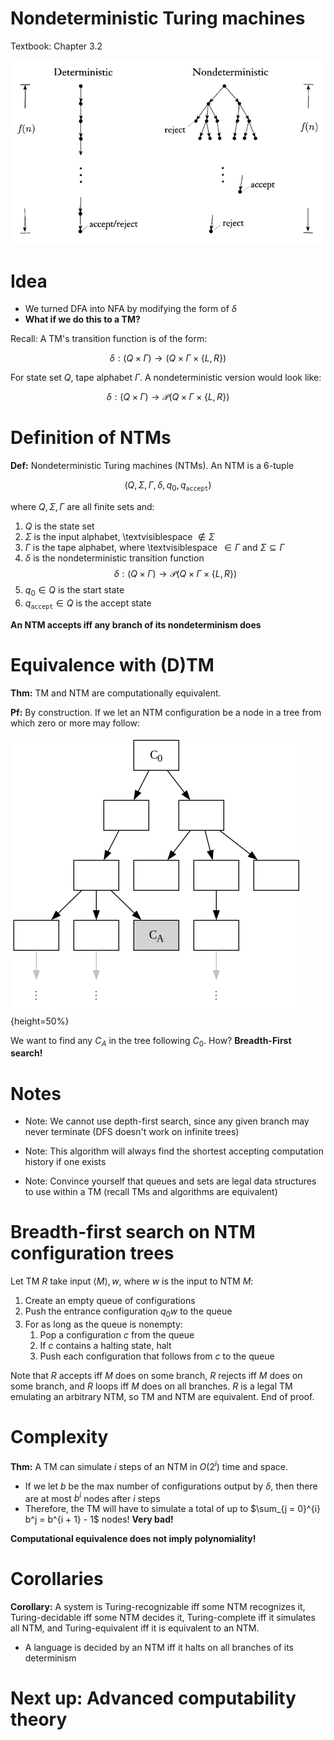 
# Nondeterministic Turing machines

Textbook: Chapter 3.2

![](figures/ntm.png)

# Idea

- We turned DFA into NFA by modifying the form of $\delta$
- **What if we do this to a TM?**

Recall: A TM's transition function is of the form:

$$
\delta: (Q \times \Gamma) \to
    (Q \times \Gamma \times \{ L, R \})
$$

For state set $Q$, tape alphabet $\Gamma$. A nondeterministic
version would look like:

$$
\delta: (Q \times \Gamma) \to
    \mathcal{P}(Q \times \Gamma \times \{ L, R \})
$$

# Definition of NTMs

**Def:** Nondeterministic Turing machines (NTMs). An NTM is a
6-tuple

$$
(Q, \Sigma, \Gamma, \delta, q_0, q_{\texttt{accept}})
$$

where $Q, \Sigma, \Gamma$ are all finite sets and:

1. $Q$ is the state set
2. $\Sigma$ is the input alphabet, \textvisiblespace
    $\notin \Sigma$
3. $\Gamma$ is the tape alphabet, where \textvisiblespace
    $\, \in \Gamma$ and $\Sigma \subseteq \Gamma$
4. $\delta$ is the nondeterministic transition function
    $$
    \delta: (Q \times \Gamma) \to \mathcal{P}(Q \times
        \Gamma \times \{L,R\})
    $$
5. $q_0 \in Q$ is the start state
6. $q_{\texttt{accept}} \in Q$ is the accept state

**An NTM accepts iff any branch of its nondeterminism does**

# Equivalence with (D)TM

**Thm:** TM and NTM are computationally equivalent.

**Pf:** By construction. If we let an NTM configuration be a
node in a tree from which zero or more may follow:

![](figures/ntm_tree.png){height=50%}

We want to find any $C_A$ in the tree following $C_0$. How?
**Breadth-First search!**

# Notes

- Note: We cannot use depth-first search, since any given branch
    may never terminate (DFS doesn't work on infinite trees)

- Note: This algorithm will always find the shortest accepting
    computation history if one exists

- Note: Convince yourself that queues and sets are legal data
    structures to use within a TM (recall TMs and algorithms are
    equivalent)

# Breadth-first search on NTM configuration trees

Let TM $R$ take input $\left< M \right>, w$, where $w$ is the
input to NTM $M$:

1. Create an empty queue of configurations
2. Push the entrance configuration $q_0 w$ to the queue
3. For as long as the queue is nonempty:
    1. Pop a configuration $c$ from the queue
    2. If $c$ contains a halting state, halt
    3. Push each configuration that follows from $c$ to the
        queue

Note that $R$ accepts iff $M$ does on some branch, $R$ rejects
iff $M$ does on some branch, and $R$ loops iff $M$ does on all
branches. $R$ is a legal TM emulating an arbitrary NTM, so TM
and NTM are equivalent. End of proof.

# Complexity

**Thm:** A TM can simulate $i$ steps of an NTM in $O(2^i)$ time
and space.

- If we let $b$ be the max number of configurations output by
    $\delta$, then there are at most $b^i$ nodes after $i$ steps
- Therefore, the TM will have to simulate a total of up to
    $\sum_{j = 0}^{i} b^j = b^{i + 1} - 1$ nodes! **Very bad!**

**Computational equivalence does not imply polynomiality!**

# Corollaries

**Corollary:** A system is Turing-recognizable iff some NTM
recognizes it, Turing-decidable iff some NTM decides it,
Turing-complete iff it simulates all NTM, and Turing-equivalent
iff it is equivalent to an NTM.

- A language is decided by an NTM iff it halts on all branches
    of its determinism

# Next up: Advanced computability theory
